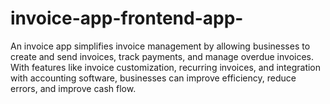 # invoice-app-frontend-app-
An invoice app simplifies invoice management by allowing businesses to create and send invoices, track payments, and manage overdue invoices. With features like invoice customization, recurring invoices, and integration with accounting software, businesses can improve efficiency, reduce errors, and improve cash flow.
